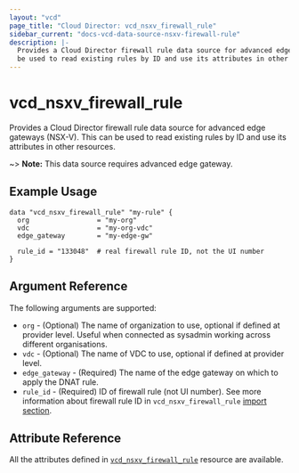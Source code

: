 ```yaml
---
layout: "vcd"
page_title: "Cloud Director: vcd_nsxv_firewall_rule"
sidebar_current: "docs-vcd-data-source-nsxv-firewall-rule"
description: |-
  Provides a Cloud Director firewall rule data source for advanced edge gateways (NSX-V). This can
  be used to read existing rules by ID and use its attributes in other resources.
---
```


# vcd\_nsxv\_firewall\_rule

Provides a Cloud Director firewall rule data source for advanced edge gateways (NSX-V). This can be
used to read existing rules by ID and use its attributes in other resources.

~> **Note:** This data source requires advanced edge gateway.

## Example Usage

```hcl
data "vcd_nsxv_firewall_rule" "my-rule" {
  org                 = "my-org"
  vdc                 = "my-org-vdc"
  edge_gateway        = "my-edge-gw"

  rule_id = "133048"  # real firewall rule ID, not the UI number
}
```

## Argument Reference

The following arguments are supported:

* `org` - (Optional) The name of organization to use, optional if defined at provider level. Useful when connected as sysadmin working across different organisations.
* `vdc` - (Optional) The name of VDC to use, optional if defined at provider level.
* `edge_gateway` - (Required) The name of the edge gateway on which to apply the DNAT rule.
* `rule_id` - (Required) ID of firewall rule (not UI number). See more information about firewall
rule ID in `vcd_nsxv_firewall_rule` [import section](/docs/providers/vcd/r/nsxv_firewall_rule.html#listing-real-firewall-rule-ids).

## Attribute Reference

All the attributes defined in [`vcd_nsxv_firewall_rule`](/docs/providers/vcd/r/nsxv_firewall_rule.html)
resource are available.
